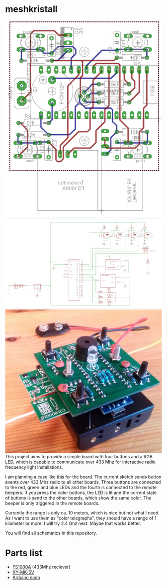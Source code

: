 # meshkristall
![Board Layout](./images/Board.png)
![Finished board](./images/Schematics.png)
![Finished board](./images/Meshkristall_side.jpg)
This project aims to provide a simple board with four buttons and a RGB LED, 
which is capable to communicate over 433 Mhz for interactive radio frequency light installations.

I am planning a case like [this](https://www.youtube.com/watch?v=kgPghSJhkzU) for the board.
The current sketch sends button events over 433 Mhz radio to all other boards. 
Three buttons are connected to the red, green and blue LEDs and the fourth is connected to the remote beepers.
If you press the color buttons, the LED is lit and the current state of buttons is send to the other boards, which show the same color. 
The beeper is only triggered in the remote boards.

Currently the range is only ca. 10 meters, which is nice but not what I need.
As I want to use them as "color telegraphs", they should have a range of 1 kilometer or more.
I will try 2.4 Ghz next. Maybe that works better.

You will find all schematics in this repository.


# Parts list
- [FS1000A](http://www.ebay.de/itm/5X-433-Mhz-RF-Sender-Empfanger-Receiver-Modul-Wireless-Transmitter-MX-05V-DC5V/252441619018?_trksid=p2047675.c100005.m1851&_trkparms=aid%3D222007%26algo%3DSIC.MBE%26ao%3D1%26asc%3D39275%26meid%3D255992112e8d4b46b61d8e5a2a8e73f5%26pid%3D100005%26rk%3D2%26rkt%3D6%26sd%3D322037467813) (433Mhz reciever)
- [XY-MK-5V](http://www.ebay.de/itm/5X-433-Mhz-RF-Sender-Empfanger-Receiver-Modul-Wireless-Transmitter-MX-05V-DC5V/252441619018?_trksid=p2047675.c100005.m1851&_trkparms=aid%3D222007%26algo%3DSIC.MBE%26ao%3D1%26asc%3D39275%26meid%3D255992112e8d4b46b61d8e5a2a8e73f5%26pid%3D100005%26rk%3D2%26rkt%3D6%26sd%3D322037467813)
- [Arduino nano](http://www.ebay.de/itm/MINI-USB-Nano-V3-0-ATmega328P-CH340G-5V-16M-Compatible-Arduino-Nano-V3-0-CY-/191760234382?hash=item2ca5ccf78e:g:Wp8AAOSwYaFWb2dA)



